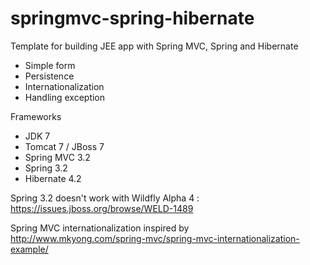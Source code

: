 springmvc-spring-hibernate
====================

Template for building JEE app with Spring MVC, Spring and Hibernate
- Simple form
- Persistence
- Internationalization
- Handling exception

Frameworks
- JDK 7
- Tomcat 7 / JBoss 7
- Spring MVC 3.2
- Spring 3.2
- Hibernate 4.2

Spring 3.2 doesn't work with Wildfly Alpha 4 : https://issues.jboss.org/browse/WELD-1489

Spring MVC internationalization inspired by http://www.mkyong.com/spring-mvc/spring-mvc-internationalization-example/
